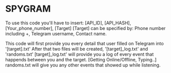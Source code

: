 # SPYGRAM

To use this code you'll have to insert: [API_ID], [API_HASH], [Your_phone_number], [Target]
[Target] can be specified by: Phone number including +, Telegram username, Contact name.


This code will first provide you every detail that user filled on Telegram into '[target].txt'
After that two files will be created, '[target]_log.txt' and 'randoms.txt'
[target]_log.txt' will provide you a log of every event that happends between you and the target. [Getting Online/Offline, Typing..]
randoms.txt will give you any other events that showed up while listening.
